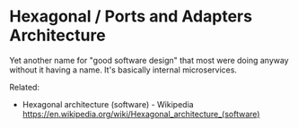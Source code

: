 # Hexagonal / Ports and Adapters Architecture

Yet another name for "good software design" that most were doing anyway
without it having a name. It's basically internal microservices.

Related:

* Hexagonal architecture (software) - Wikipedia  
  <https://en.wikipedia.org/wiki/Hexagonal_architecture_(software)>

